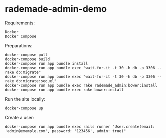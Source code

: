 # rademade-admin-demo

Requirements:
```
Docker
Docker Compose
```

Preparations:
```
docker-compose pull
docker-compose build
docker-compose run app bundle install
docker-compose run app bundle exec "wait-for-it -t 30 -h db -p 3306 -- rake db:migrate"
docker-compose run app bundle exec "wait-for-it -t 30 -h db -p 3306 -- rake db:migrate:sequel"
docker-compose run app bundle exec rake rademade_admin:bower:install
docker-compose run app bundle exec rake bower:install
```

Run the site locally:
```
docker-compose up
```

Create a user:
```
docker-compose run app bundle exec rails runner "User.create(email: 'admin@example.com', password: '123456', admin: true)"
```
